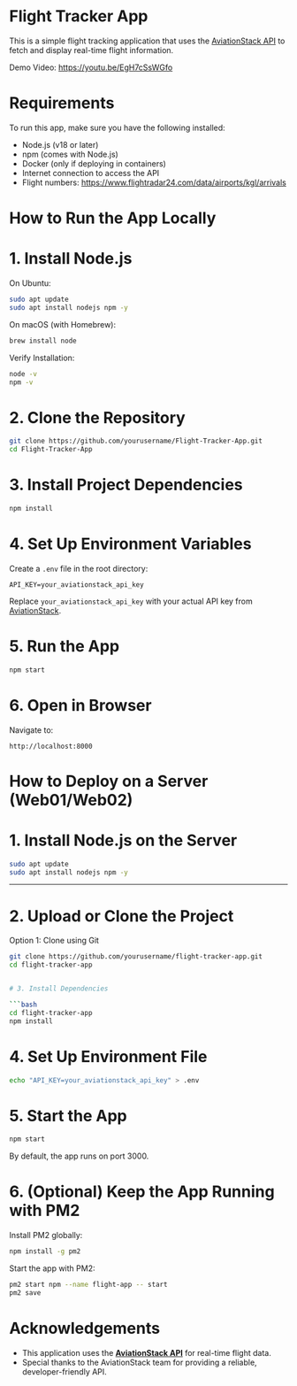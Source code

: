 
# Flight Tracker App

This is a simple flight tracking application that uses the [AviationStack API](https://aviationstack.com/) to fetch and display real-time flight information.

Demo Video: https://youtu.be/EgH7cSsWGfo

# Requirements

To run this app, make sure you have the following installed:

- Node.js (v18 or later)
- npm (comes with Node.js)
- Docker (only if deploying in containers)
- Internet connection to access the API
- Flight numbers: https://www.flightradar24.com/data/airports/kgl/arrivals 


# How to Run the App Locally

# 1. Install Node.js

On Ubuntu:

```bash
sudo apt update
sudo apt install nodejs npm -y
```

On macOS (with Homebrew):

```bash
brew install node
```

Verify Installation:

```bash
node -v
npm -v
```



# 2. Clone the Repository

```bash
git clone https://github.com/yourusername/Flight-Tracker-App.git
cd Flight-Tracker-App
```


# 3. Install Project Dependencies

```bash
npm install
```



# 4. Set Up Environment Variables

Create a `.env` file in the root directory:

```
API_KEY=your_aviationstack_api_key
```

Replace `your_aviationstack_api_key` with your actual API key from [AviationStack](https://aviationstack.com/).



# 5. Run the App

```bash
npm start
```



# 6. Open in Browser

Navigate to:

```
http://localhost:8000
```


# How to Deploy on a Server (Web01/Web02)

# 1. Install Node.js on the Server

```bash
sudo apt update
sudo apt install nodejs npm -y
```

---

# 2. Upload or Clone the Project

Option 1: Clone using Git

```bash
git clone https://github.com/yourusername/flight-tracker-app.git
cd flight-tracker-app


# 3. Install Dependencies

```bash
cd flight-tracker-app
npm install
```

# 4. Set Up Environment File

```bash
echo "API_KEY=your_aviationstack_api_key" > .env
```



# 5. Start the App

```bash
npm start
```

By default, the app runs on port 3000.



# 6. (Optional) Keep the App Running with PM2

Install PM2 globally:

```bash
npm install -g pm2
```

Start the app with PM2:

```bash
pm2 start npm --name flight-app -- start
pm2 save
```



# Acknowledgements

- This application uses the **[AviationStack API](https://aviationstack.com/)** for real-time flight data.
- Special thanks to the AviationStack team for providing a reliable, developer-friendly API.